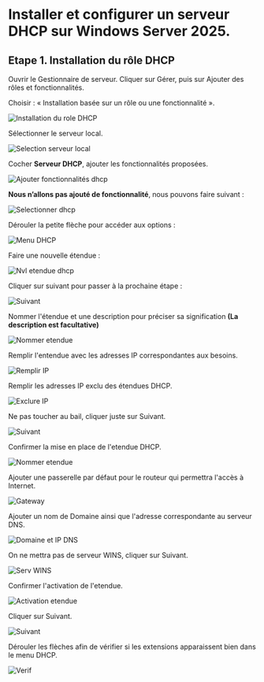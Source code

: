 # Installer et configurer un serveur DHCP sur Windows Server 2025.

## Etape 1. Installation du rôle DHCP
Ouvrir le Gestionnaire de serveur.
Cliquer sur Gérer, puis sur Ajouter des rôles et fonctionnalités.

Choisir : « Installation basée sur un rôle ou une fonctionnalité ».

![Installation du role DHCP](docs/images/DHCP/1.png)

Sélectionner le serveur local.

![Selection serveur local](docs/images/DHCP/2.png)

Cocher **Serveur DHCP**, ajouter les fonctionnalités proposées.

![Ajouter fonctionnalités dhcp](docs/images/DHCP/3.png)

**Nous n’allons pas ajouté de fonctionnalité**, nous pouvons faire suivant : 

![Selectionner dhcp](docs/mages/DHCP/4.png)

Dérouler la petite flèche pour accéder aux options :

![Menu DHCP](docs/images/DHCP/5.png)

Faire une nouvelle étendue : 

![Nvl etendue dhcp](docs/images/DHCP/6.png)

Cliquer sur suivant pour passer à la prochaine étape : 

![Suivant](docs/images/DHCP/7.png)

Nommer l'étendue et une description pour préciser sa signification **(La description est facultative)**

![Nommer etendue](docs/images/DHCP/8.png)

Remplir l'entendue avec les adresses IP correspondantes aux besoins.

![Remplir IP](docs/images/DHCP/9.png)

Remplir les adresses IP exclu des étendues DHCP.

![Exclure IP](docs/images/DHCP/10.png)

Ne pas toucher au bail, cliquer juste sur Suivant.

![Suivant](docs/images/DHCP/11.png)

Confirmer la mise en place de l'etendue DHCP.

![Nommer etendue](docs/images/DHCP/12.png)

Ajouter une passerelle par défaut pour le routeur qui permettra l'accès à Internet.

![Gateway](docs/images/DHCP/13.png)

Ajouter un nom de Domaine ainsi que l'adresse correspondante au serveur DNS.

![Domaine et IP DNS](docs/images/DHCP/14.png)

On ne mettra pas de serveur WINS, cliquer sur Suivant.

![Serv WINS](docs/images/DHCP/15.png)

Confirmer l'activation de l'etendue.

![Activation etendue](docs/images/DHCP/16.png)

Cliquer sur Suivant.

![Suivant](docs/images/DHCP/17.png)

Dérouler les flèches afin de vérifier si les extensions apparaissent bien dans le menu DHCP.

![Verif](docs/images/DHCP/18.png)



